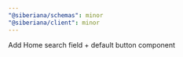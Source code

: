 ```yaml
---
"@siberiana/schemas": minor
"@siberiana/client": minor
---
```


Add Home search field + default button component

